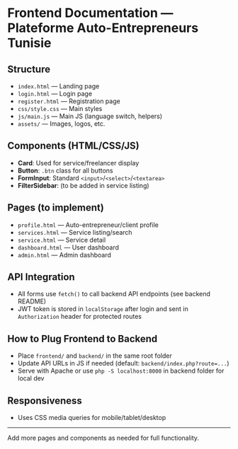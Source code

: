# Frontend Documentation — Plateforme Auto-Entrepreneurs Tunisie

## Structure
- `index.html` — Landing page
- `login.html` — Login page
- `register.html` — Registration page
- `css/style.css` — Main styles
- `js/main.js` — Main JS (language switch, helpers)
- `assets/` — Images, logos, etc.

## Components (HTML/CSS/JS)
- **Card**: Used for service/freelancer display
- **Button**: `.btn` class for all buttons
- **FormInput**: Standard `<input>`/`<select>`/`<textarea>`
- **FilterSidebar**: (to be added in service listing)

## Pages (to implement)
- `profile.html` — Auto-entrepreneur/client profile
- `services.html` — Service listing/search
- `service.html` — Service detail
- `dashboard.html` — User dashboard
- `admin.html` — Admin dashboard

## API Integration
- All forms use `fetch()` to call backend API endpoints (see backend README)
- JWT token is stored in `localStorage` after login and sent in `Authorization` header for protected routes

## How to Plug Frontend to Backend
- Place `frontend/` and `backend/` in the same root folder
- Update API URLs in JS if needed (default: `backend/index.php?route=...`)
- Serve with Apache or use `php -S localhost:8000` in backend folder for local dev

## Responsiveness
- Uses CSS media queries for mobile/tablet/desktop

---
Add more pages and components as needed for full functionality.
